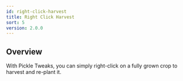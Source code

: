 ```yaml
---
id: right-click-harvest
title: Right Click Harvest
sort: 5
version: 2.0.0
---
```


## Overview

With Pickle Tweaks, you can simply right-click on a fully grown crop to harvest and re-plant it.
